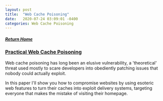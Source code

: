 ```yaml
---
layout: post
title:  "Web Cache Poisoning"
date:   2020-07-24 03:09:01 -0400
categories: Web Cache Poisoning
---
```

##### [Return Home](https://thegetch.github.io/penetration/testing/resources/2020/07/24/Home/)

### [Practical Web Cache Poisoning](https://portswigger.net/research/practical-web-cache-poisoning)

Web cache poisoning has long been an elusive vulnerability, a 'theoretical' threat used mostly to scare developers into obediently patching issues that nobody could actually exploit.

In this paper I'll show you how to compromise websites by using esoteric web features to turn their caches into exploit delivery systems, targeting everyone that makes the mistake of visiting their homepage.
